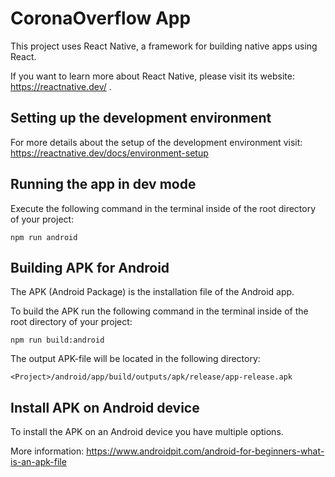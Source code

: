 # CoronaOverflow App

This project uses React Native, a framework for building native apps using React.

If you want to learn more about React Native, please visit its website: https://reactnative.dev/ .


## Setting up the development environment

For more details about the setup of the development environment visit: https://reactnative.dev/docs/environment-setup


## Running the app in dev mode

Execute the following command in the terminal inside of the root directory of your project:

`npm run android`


## Building APK for Android

The APK (Android Package) is the installation file of the Android app.

To build the APK run the following command in the terminal inside of the root directory of your project:

`npm run build:android`

The output APK-file will be located in the following directory:

`<Project>/android/app/build/outputs/apk/release/app-release.apk`

## Install APK on Android device

To install the APK on an Android device you have multiple options.

More information: https://www.androidpit.com/android-for-beginners-what-is-an-apk-file
